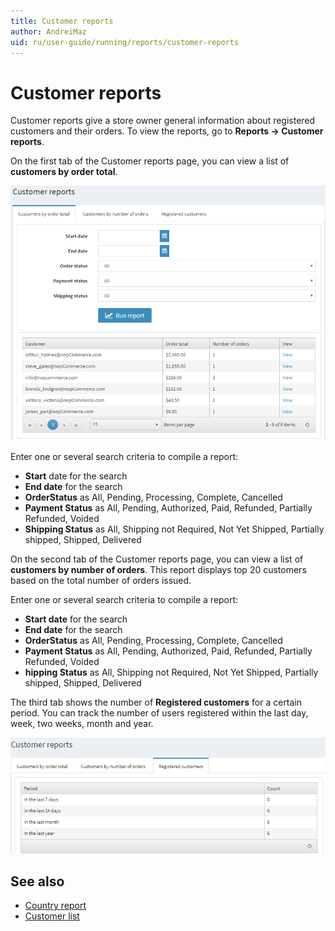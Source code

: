 ```yaml
---
title: Customer reports
author: AndreiMaz
uid: ru/user-guide/running/reports/customer-reports
---
```

# Customer reports

Customer reports give a store owner general information about registered customers and their orders. To view the reports, go to **Reports → Customer reports**.

On the first tab of the Customer reports page, you can view a list of **customers by order total**.

![customer-reports](_static/customer-reports/customer-reports.png)

Enter one or several search criteria to compile a report:

* **Start** date for the search
* **End date** for the search
* **OrderStatus** as All, Pending, Processing, Complete, Cancelled
* **Payment Status** as All, Pending, Authorized, Paid, Refunded, Partially Refunded, Voided
* **Shipping Status** as All, Shipping not Required, Not Yet Shipped, Partially shipped, Shipped, Delivered

On the second tab of the Customer reports page, you can view a list of **customers by number of orders**. This report displays top 20 customers based on the total number of orders issued.

Enter one or several search criteria to compile a report:

* **Start date** for the search
* **End date** for the search
* **OrderStatus** as All, Pending, Processing, Complete, Cancelled
* **Payment Status** as All, Pending, Authorized, Paid, Refunded, Partially Refunded, Voided
* **hipping Status** as All, Shipping not Required, Not Yet Shipped, Partially shipped, Shipped, Delivered

The third tab shows the number of **Registered customers** for a certain period. You can track the number of users registered within the last day, week, two weeks, month and year.

![customer-registered](_static/customer-reports/customer-registered.png)

## See also

* [Country report](xref:ru/user-guide/running/reports/country-report)
* [Customer list](xref:ru/user-guide/running/customer-management/customer-list)
